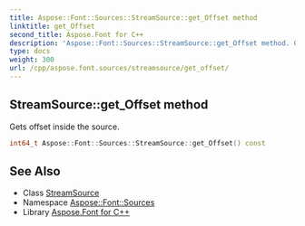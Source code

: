 ```yaml
---
title: Aspose::Font::Sources::StreamSource::get_Offset method
linktitle: get_Offset
second_title: Aspose.Font for C++
description: 'Aspose::Font::Sources::StreamSource::get_Offset method. Gets offset inside the source in C++.'
type: docs
weight: 300
url: /cpp/aspose.font.sources/streamsource/get_offset/
---
```

## StreamSource::get_Offset method


Gets offset inside the source.

```cpp
int64_t Aspose::Font::Sources::StreamSource::get_Offset() const
```

## See Also

* Class [StreamSource](../)
* Namespace [Aspose::Font::Sources](../../)
* Library [Aspose.Font for C++](../../../)
